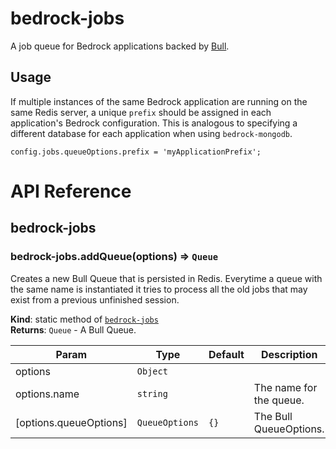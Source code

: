 # bedrock-jobs

A job queue for Bedrock applications backed by
[Bull](https://github.com/OptimalBits/bull).

## Usage
If multiple instances of the same Bedrock application are running on the same
Redis server, a unique `prefix` should be assigned in each application's
Bedrock configuration. This is analogous to specifying a different database
for each application when using `bedrock-mongodb`.
```
config.jobs.queueOptions.prefix = 'myApplicationPrefix';
```

# API Reference
<a name="module_bedrock-jobs"></a>

## bedrock-jobs
<a name="module_bedrock-jobs.addQueue"></a>

### bedrock-jobs.addQueue(options) ⇒ <code>Queue</code>
Creates a new Bull Queue that is persisted in Redis. Everytime a queue
with the same name is instantiated it tries to process all the old
jobs that may exist from a previous unfinished session.

**Kind**: static method of [<code>bedrock-jobs</code>](#module_bedrock-jobs)  
**Returns**: <code>Queue</code> - A Bull Queue.  

| Param | Type | Default | Description |
| --- | --- | --- | --- |
| options | <code>Object</code> |  |  |
| options.name | <code>string</code> |  | The name for the queue. |
| [options.queueOptions] | <code>QueueOptions</code> | <code>{}</code> | The Bull QueueOptions. |

